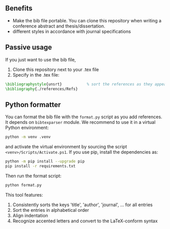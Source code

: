 ## Benefits
- Make the bib file portable. You can clone this repository when writing a conference abstract and thesis/dissertation.
- different styles in accordance with journal specifications

## Passive usage
If you just want to use the bib file,
1. Clone this repository next to your .tex file
2. Specify in the .tex file:
```latex
\bibliographystyle{unsrt}           % sort the references as they appear in the text
\bibliography{./references/Refs}
```

## Python formatter
You can format the bib file with the `format.py` script as you add references. 
It depends on `bibtexparser` module. We recommend to use it in a virtual Python environment:
```sh
python -m venv .venv
```
and activate the virtual environment by sourcing the script `<venv>/Scripts/Activate.ps1`.
If you use pip, install the dependencies as:
```sh
python -m pip install --upgrade pip
pip install -r requirements.txt
```
Then run the format script:
```sh
python format.py
```
This tool features:
1. Consistently sorts the keys 'title', 'author', 'journal', ... for all entries
2. Sort the entries in alphabetical order
3. Align indentation
4. Recognize accented letters and convert to the LaTeX-conform syntax